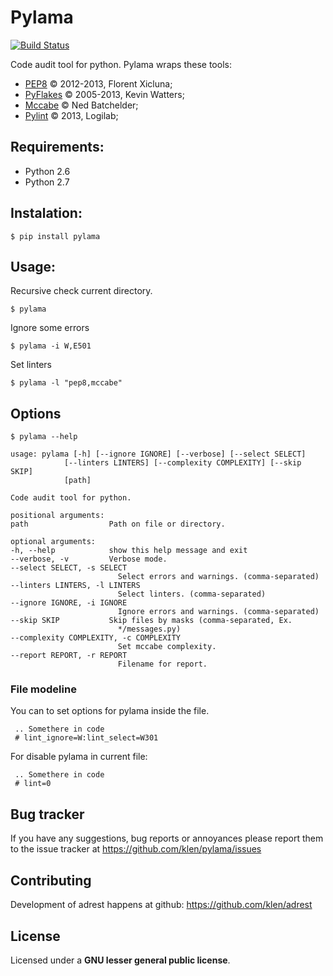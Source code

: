 Pylama
======

[![Build Status](https://secure.travis-ci.org/klen/pylama.png?branch=master)](http://travis-ci.org/klen/pylama)

Code audit tool for python. Pylama wraps these tools:

* [PEP8](https://github.com/jcrocholl/pep8) © 2012-2013, Florent Xicluna;
* [PyFlakes](https://github.com/kevinw/pyflakes) © 2005-2013, Kevin Watters;
* [Mccabe](http://nedbatchelder.com/blog/200803/python_code_complexity_microtool.html) © Ned Batchelder;
* [Pylint](http://pylint.org`) © 2013, Logilab;


Requirements:
------------

* Python 2.6
* Python 2.7


Instalation:
------------

    $ pip install pylama


Usage:
------

Recursive check current directory.

    $ pylama

Ignore some errors

    $ pylama -i W,E501

Set linters

    $ pylama -l "pep8,mccabe"


Options
-------

    $ pylama --help

    usage: pylama [-h] [--ignore IGNORE] [--verbose] [--select SELECT]
                [--linters LINTERS] [--complexity COMPLEXITY] [--skip SKIP]
                [path]

    Code audit tool for python.

    positional arguments:
    path                  Path on file or directory.

    optional arguments:
    -h, --help            show this help message and exit
    --verbose, -v         Verbose mode.
    --select SELECT, -s SELECT
                            Select errors and warnings. (comma-separated)
    --linters LINTERS, -l LINTERS
                            Select linters. (comma-separated)
    --ignore IGNORE, -i IGNORE
                            Ignore errors and warnings. (comma-separated)
    --skip SKIP           Skip files by masks (comma-separated, Ex.
                            */messages.py)
    --complexity COMPLEXITY, -c COMPLEXITY
                            Set mccabe complexity.
    --report REPORT, -r REPORT
                            Filename for report.


### File modeline

You can to set options for pylama inside the file.


     .. Somethere in code
     # lint_ignore=W:lint_select=W301


For disable pylama in current file:

     .. Somethere in code
     # lint=0


Bug tracker
-----------

If you have any suggestions, bug reports or annoyances please report them to the issue tracker at https://github.com/klen/pylama/issues


Contributing
------------

Development of adrest happens at github: https://github.com/klen/adrest


License
-------

Licensed under a **GNU lesser general public license**.
